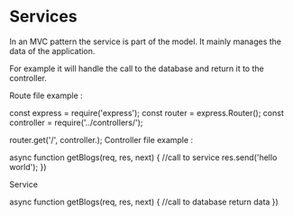 # Services

In an MVC pattern the service is part of the model.
It mainly manages the data of the application. 

For example it will handle the call to the database and return it to the controller.


Route file example :

const express = require('express');
const router = express.Router();
const controller = require('../controllers/<controller-name>');

router.get('/', controller.<controller-name>);
Controller file example :

async function getBlogs(req, res, next) {
  //call to service
  res.send('hello world');
})

Service

async function getBlogs(req, res, next) {
  //call to database
  return data
})
